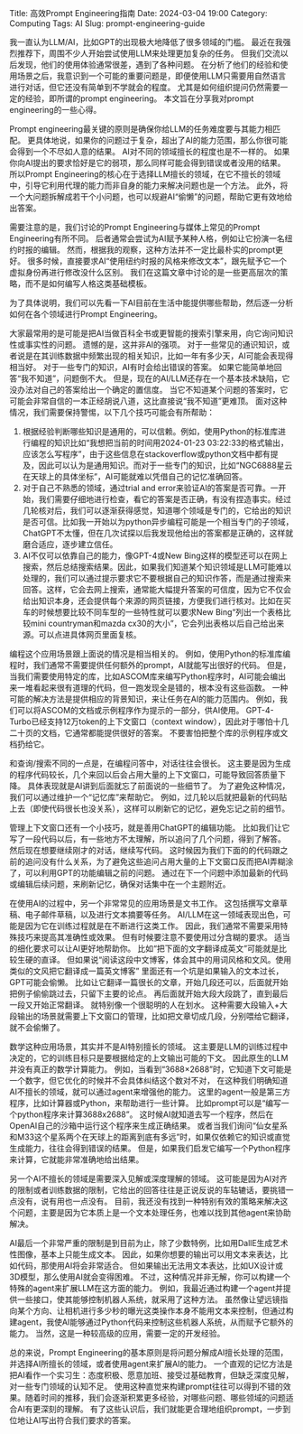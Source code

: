 Title: 高效Prompt Engineering指南
Date: 2024-03-04 19:00
Category: Computing
Tags: AI
Slug: prompt-engineering-guide

我一直认为LLM/AI，比如GPT的出现极大地降低了很多领域的门槛。
最近在我强烈推荐下，周围不少人开始尝试使用LLM来处理更加复杂的任务。
但我们交流以后发现，他们的使用体验通常很差，遇到了各种问题。
在分析了他们的经验和使用场景之后，我意识到一个可能的重要问题是，即便使用LLM只需要用自然语言进行对话，但它还没有简单到不学就会的程度。
尤其是如何组织提问仍然需要一定的经验，即所谓的prompt engineering。
本文旨在分享我对prompt engineering的一些心得。

Prompt engineering最关键的原则是确保你给LLM的任务难度要与其能力相匹配。
更具体地说，如果你的问题过于复杂，超出了AI的能力范围，那么你很可能会得到一个不尽如人意的结果。
AI对不同的领域擅长的程度也是不一样的。
如果你向AI提出的要求恰好是它的弱项，那么同样可能会得到错误或者没用的结果。
所以Prompt Engineering的核心在于选择LLM擅长的领域，在它不擅长的领域中，引导它利用代理的能力而非自身的能力来解决问题也是一个方法。
此外，将一个大问题拆解成若干个小问题，也可以规避AI“偷懒”的问题，帮助它更有效地给出答案。

需要注意的是，我们讨论的Prompt Engineering与媒体上常见的Prompt Engineering有所不同。
后者通常会尝试为AI赋予某种人格，例如让它扮演一名纽约时报的编辑。
然而，根据我的观察，这种方法并不一定比最朴实的prompt更好。
很多时候，直接要求AI“使用纽约时报的风格来修改文本”，跟先赋予它一个虚拟身份再进行修改没什么区别。
我们在这篇文章中讨论的是一些更高层次的策略，而不是如何编写人格这类基础模板。

为了具体说明，我们可以先看一下AI目前在生活中能提供哪些帮助，然后逐一分析如何在各个领域进行Prompt Engineering。

大家最常用的是可能是把AI当做百科全书或更智能的搜索引擎来用，向它询问知识性或事实性的问题。
遗憾的是，这并非AI的强项。
对于一些常见的通识知识，或者说是在其训练数据中频繁出现的相关知识，比如一年有多少天，AI可能会表现得相当好。
对于一些专门的知识，AI有时会给出错误的答案。
如果它能简单地回答“我不知道”，问题倒不大。
但是，现在的AI/LLM还存在一个基本技术缺陷，它没办法对自己的答案给出一个确定的置信度。
当它不知道某个问题的答案时，它可能会非常自信的一本正经胡说八道，这比直接说“我不知道”更难顶。
面对这种情况，我们需要保持警惕，以下几个技巧可能会有所帮助：

1. 根据经验判断哪些知识是通用的，可以信赖。例如，使用Python的标准库进行编程的知识比如“我想把当前的时间用2024-01-23 03:22:33的格式输出，应该怎么写程序”，由于这些信息在stackoverflow或python文档中都有提及，因此可以认为是通用知识。而对于一些专门的知识，比如“NGC6888星云在天球上的具体坐标”，AI可能就难以凭借自己的记忆准确回答。
2. 对于自己不熟悉的领域，通过trial and error来验证AI的答案是否可靠。一开始，我们需要仔细地进行检查，看它的答案是否正确，有没有捏造事实。经过几轮核对后，我们可以逐渐获得感觉，知道哪个领域是专门的，它给出的知识是否可信。比如我一开始以为python异步编程可能是一个相当专门的子领域，ChatGPT不太懂，但在几次试探以后我发现他给出的答案都是正确的，这样就磨合适应，逐步建立信任。
3. AI不仅可以依靠自己的能力，像GPT-4或New Bing这样的模型还可以在网上搜索，然后总结搜索结果。因此，如果我们知道某个知识领域是LLM可能难以处理的，我们可以通过提示要求它不要根据自己的知识作答，而是通过搜索来回答。这样，它会去网上搜索，通常能大幅提升答案的可信度，因为它不仅会给出知识本身，还会提供每个来源的网页链接，方便我们进行核对。比如在买车的时候想要比较不同车型的一些特性就可以要求New Bing“列出一个表格比较mini countryman和mazda cx30的大小”，它会列出表格以后自己给出来源。可以点进具体网页里面复核。

编程这个应用场景跟上面说的情况是相当相关的。
例如，使用Python的标准库编程时，我们通常不需要提供任何额外的prompt，AI就能写出很好的代码。
但是，当我们需要使用特定的库，比如ASCOM库来编写Python程序时，AI可能会编出来一堆看起来很有道理的代码，但一跑发现全是错的，根本没有这些函数。
一种可能的解决方法是提供相应的背景知识，来让任务在AI的能力范围内。
例如，我们可以将ASCOM的文档或示例程序作为提示的一部分，供AI使用。
GPT-4-Turbo已经支持12万token的上下文窗口（context window），因此对于哪怕十几二十页的文档，它通常都能提供很好的答案。
不要害怕把整个库的示例程序或文档扔给它。

和查询/搜索不同的一点是，在编程问答中，对话往往会很长。
这主要是因为生成的程序代码较长，几个来回以后会占用大量的上下文窗口，可能导致回答质量下降。
具体表现就是AI讲到后面就忘了前面说的一些细节了。
为了避免这种情况，我们可以通过维护一个“记忆库”来帮助它。
例如，过几轮以后就把最新的代码贴上去（即使代码很长也没关系），这样可以刷新它的记忆，避免忘记之前的细节。

管理上下文窗口还有一个小技巧，就是善用ChatGPT的编辑功能。
比如我们让它写了一段代码以后，有一些地方不太理解，所以追问了几个问题，得到了解答。
然后现在想要继续刚才的对话，继续写代码。
这时候因为我们下面的的代码跟之前的追问没有什么关系，为了避免这些追问占用大量的上下文窗口反而把AI弄糊涂了，可以利用GPT的功能编辑之前的问题。
通过在下一个问题中添加最新的代码或编辑后续问题，来刷新记忆，确保对话集中在一个主题附近。

在使用AI的过程中，另一个非常常见的应用场景是文书工作。
这包括撰写文章草稿、电子邮件草稿，以及进行文本摘要等任务。
AI/LLM在这一领域表现出色，可能是因为它在训练过程就是在不断进行这类工作。
因此，我们通常不需要采用特殊技巧来提高其准确性或效果。
但有时候要注意不要使用过分含糊的要求。
适当的细化要求可以让AI更好地帮助你。
比如“把下面的文字翻译成英文”可能就是比较生硬的直译。
但如果说“阅读这段中文博客，体会其中的用词风格和文风。使用类似的文风把它翻译成一篇英文博客”
里面还有一个坑是如果输入的文本过长，GPT可能会偷懒。
比如让它翻译一篇很长的文章，开始几段还可以，后面就开始把例子偷偷跳过去，只留下主要的论点。
再后面就开始大段大段跳了，直到最后一段又开始正常翻译。
就特别像一个很聪明的人在划水。
这种需要大段输入+大段输出的场景就需要上下文窗口的管理，比如把文章切成几段，分别喂给它翻译，就不会偷懒了。

数学这种应用场景，其实并不是AI特别擅长的领域。
这主要是LLM的训练过程中决定的，它的训练目标只是要根据给定的上文输出可能的下文。
因此原生的LLM并没有真正的数学计算能力。
例如，当看到“3688×2688”时，它知道下文可能是一个数字，但它优化的时候并不会具体纠结这个数对不对，
在这种我们明确知道AI不擅长的领域，就可以通过agent来增强他的能力。
这里的agent一般是第三方程序，比如计算器或Python，来帮助进行一些计算。
比如prompt可以是“编写一个python程序来计算3688x2688”。
这时候AI就知道去写一个程序，然后在OpenAI自己的沙箱中运行这个程序来生成正确结果。
或者当我们询问“仙女星系和M33这个星系两个在天球上的距离到底有多远”时，如果仅依赖它的知识或直觉生成能力，往往会得到错误的结果。
但是，如果我们启发它编写一个Python程序来计算，它就能非常准确地给出结果。

另一个AI不擅长的领域是需要深入见解或深度理解的领域。
这可能是因为AI对齐的限制或者训练数据的限制，它给出的回答往往是正说反说的车轱辘话，要挑错一点没有，说有用也一点没有。
目前，我还没有找到一种特别有效的策略来解决这个问题，主要是因为它本质上是一个文本处理任务，也难以找到其他agent来协助解决。

AI最后一个非常严重的限制是到目前为止，除了少数特例，比如用DallE生成艺术性图像，基本上只能生成文本。
因此，如果你想要的输出可以用文本来表达，比如代码，那使用AI将会非常适合。
但如果输出无法用文本表达，比如UX设计或3D模型，那么使用AI就会变得困难。
不过，这种情况并非无解，你可以构建一个特殊的agent来扩展LLM在这方面的能力。
例如，我最近通过构建一个agent并提供一些接口，使其能够控制机器人系统，就采用了这种方法。
虽然像让望远镜指向某个方向、让相机进行多少秒的曝光这类操作本身不能用文本来控制，但通过构建agent，我使AI能够通过Python代码来控制这些机器人系统，从而赋予它额外的能力。
当然，这是一种较高级的应用，需要一定的开发经验。

总的来说，Prompt Engineering的基本原则是将问题分解成AI擅长处理的范围，并选择AI所擅长的领域，或者使用agent来扩展AI的能力。
一个直观的记忆方法是把AI看作一个实习生：态度积极、愿意加班、接受过基础教育，但缺乏深度见解，对一些专门领域的认知不足。
使用这种直觉来构建prompt往往可以得到不错的效果。随着时间的推移，我们会逐渐积累更多经验，对哪些问题、哪些领域的问题适合AI有更深刻的理解。
有了这些认识后，我们就能更合理地组织prompt，一步到位地让AI写出符合我们要求的答案。